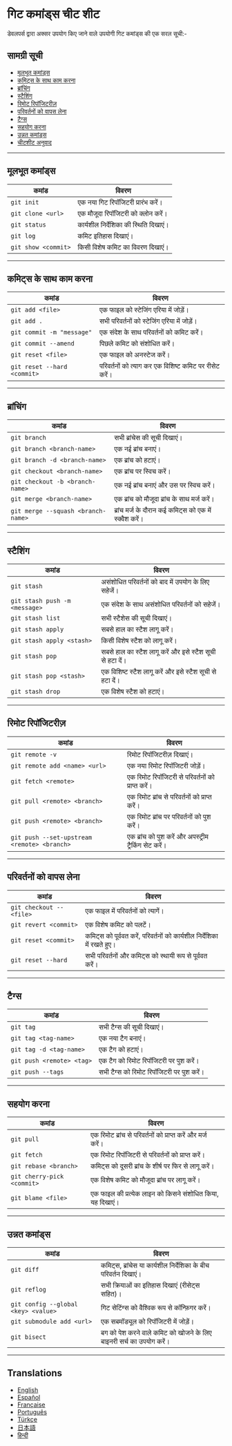 # गिट कमांड्स चीट शीट

डेवलपर्स द्वारा अक्सर उपयोग किए जाने वाले उपयोगी गिट कमांड्स की एक सरल सूची:-

## सामग्री सूची

- [मूलभूत कमांड्स](#मूलभूत-कमांड्स)
- [कमिट्स के साथ काम करना](#कमिट्स-के-साथ-काम-करना)
- [ब्रांचिंग](#ब्रांचिंग)
- [स्टैशिंग](#स्टैशिंग)
- [रिमोट रिपॉजिटरीज़](#रिमोट-रिपॉजिटरीज़)
- [परिवर्तनों को वापस लेना](#परिवर्तनों-को-वापस-लेना)
- [टैग्स](#टैग्स)
- [सहयोग करना](#सहयोग-करना)
- [उन्नत कमांड्स](#उन्नत-कमांड्स)
- [चीटशीट अनुवाद](#translations)

---

## मूलभूत कमांड्स

| कमांड               | विवरण                                   |
|---------------------|-----------------------------------------|
| `git init`          | एक नया गिट रिपॉजिटरी प्रारंभ करें।      |
| `git clone <url>`   | एक मौजूदा रिपॉजिटरी को क्लोन करें।     |
| `git status`        | कार्यशील निर्देशिका की स्थिति दिखाएं।  |
| `git log`           | कमिट इतिहास दिखाएं।                    |
| `git show <commit>` | किसी विशेष कमिट का विवरण दिखाएं।       |

---

## कमिट्स के साथ काम करना

| कमांड                        | विवरण                                   |
|------------------------------|-----------------------------------------|
| `git add <file>`             | एक फाइल को स्टेजिंग एरिया में जोड़ें।  |
| `git add .`                  | सभी परिवर्तनों को स्टेजिंग एरिया में जोड़ें।|
| `git commit -m "message"`    | एक संदेश के साथ परिवर्तनों को कमिट करें।|
| `git commit --amend`         | पिछले कमिट को संशोधित करें।            |
| `git reset <file>`           | एक फाइल को अनस्टेज करें।               |
| `git reset --hard <commit>`  | परिवर्तनों को त्याग कर एक विशिष्ट कमिट पर रीसेट करें।|

---

## ब्रांचिंग

| कमांड                         | विवरण                                 |
|-------------------------------|---------------------------------------|
| `git branch`                  | सभी ब्रांचेस की सूची दिखाएं।           |
| `git branch <branch-name>`    | एक नई ब्रांच बनाएं।                   |
| `git branch -d <branch-name>` | एक ब्रांच को हटाएं।                   |
| `git checkout <branch-name>`  | एक ब्रांच पर स्विच करें।              |
| `git checkout -b <branch-name>`| एक नई ब्रांच बनाएं और उस पर स्विच करें।|
| `git merge <branch-name>`     | एक ब्रांच को मौजूदा ब्रांच के साथ मर्ज करें।|
| `git merge --squash <branch-name>`| ब्रांच मर्ज के दौरान कई कमिट्स को एक में स्क्वैश करें।|

---

## स्टैशिंग

| कमांड                     | विवरण                                    |
|---------------------------|------------------------------------------|
| `git stash`               | असंशोधित परिवर्तनों को बाद में उपयोग के लिए सहेजें।|
| `git stash push -m <message>`| एक संदेश के साथ असंशोधित परिवर्तनों को सहेजें।|
| `git stash list`          | सभी स्टैशेस की सूची दिखाएं।              |
| `git stash apply`         | सबसे हाल का स्टैश लागू करें।            |
| `git stash apply <stash>` | किसी विशेष स्टैश को लागू करें।          |
| `git stash pop`          | सबसे हाल का स्टैश लागू करें और इसे स्टैश सूची से हटा दें। |
| `git stash pop <stash>`  | एक विशिष्ट स्टैश लागू करें और इसे स्टैश सूची से हटा दें। |
| `git stash drop`          | एक विशेष स्टैश को हटाएं।                |

---

## रिमोट रिपॉजिटरीज़

| कमांड                                    | विवरण                                    |
|------------------------------------------|------------------------------------------|
| `git remote -v`                          | रिमोट रिपॉजिटरीज़ दिखाएं।               |
| `git remote add <name> <url>`            | एक नया रिमोट रिपॉजिटरी जोड़ें।         |
| `git fetch <remote>`                     | एक रिमोट रिपॉजिटरी से परिवर्तनों को प्राप्त करें।|
| `git pull <remote> <branch>`             | एक रिमोट ब्रांच से परिवर्तनों को प्राप्त करें।|
| `git push <remote> <branch>`             | एक रिमोट ब्रांच पर परिवर्तनों को पुश करें।|
| `git push --set-upstream <remote> <branch>`| एक ब्रांच को पुश करें और अपस्ट्रीम ट्रैकिंग सेट करें।|

---

## परिवर्तनों को वापस लेना

| कमांड                        | विवरण                                    |
|------------------------------|------------------------------------------|
| `git checkout -- <file>`     | एक फाइल में परिवर्तनों को त्यागें।       |
| `git revert <commit>`        | एक विशेष कमिट को पलटें।                  |
| `git reset <commit>`         | कमिट्स को पूर्ववत करें, परिवर्तनों को कार्यशील निर्देशिका में रखते हुए।|
| `git reset --hard`           | सभी परिवर्तनों और कमिट्स को स्थायी रूप से पूर्ववत करें।|

---

## टैग्स

| कमांड                      | विवरण                                   |
|----------------------------|-----------------------------------------|
| `git tag`                  | सभी टैग्स की सूची दिखाएं।               |
| `git tag <tag-name>`       | एक नया टैग बनाएं।                      |
| `git tag -d <tag-name>`    | एक टैग को हटाएं।                       |
| `git push <remote> <tag>`  | एक टैग को रिमोट रिपॉजिटरी पर पुश करें। |
| `git push --tags`          | सभी टैग्स को रिमोट रिपॉजिटरी पर पुश करें।|

---

## सहयोग करना

| कमांड                              | विवरण                                    |
|------------------------------------|------------------------------------------|
| `git pull`                         | एक रिमोट ब्रांच से परिवर्तनों को प्राप्त करें और मर्ज करें।|
| `git fetch`                        | एक रिमोट रिपॉजिटरी से परिवर्तनों को प्राप्त करें।|
| `git rebase <branch>`              | कमिट्स को दूसरी ब्रांच के शीर्ष पर फिर से लागू करें।|
| `git cherry-pick <commit>`         | एक विशेष कमिट को मौजूदा ब्रांच पर लागू करें।|
| `git blame <file>`                 | एक फाइल की प्रत्येक लाइन को किसने संशोधित किया, यह दिखाएं।|

---

## उन्नत कमांड्स

| कमांड                        | विवरण                                    |
|------------------------------|------------------------------------------|
| `git diff`                   | कमिट्स, ब्रांचेस या कार्यशील निर्देशिका के बीच परिवर्तन दिखाएं।|
| `git reflog`                 | सभी क्रियाओं का इतिहास दिखाएं (रीसेट्स सहित)।|
| `git config --global <key> <value>`| गिट सेटिंग्स को वैश्विक रूप से कॉन्फ़िगर करें।|
| `git submodule add <url>`    | एक सबमॉड्यूल को रिपॉजिटरी में जोड़ें।   |
| `git bisect`                 | बग को पेश करने वाले कमिट को खोजने के लिए बाइनरी सर्च का उपयोग करें।|

---

## Translations

- [English](README.md)
- [Español](README.es.md)
- [Française](README.fr.md)
- [Português](README.pt.md)
- [Türkçe](README.tr.md)
- [日本語](README.jp.md)
- [हिन्दी](README.hi.md)
